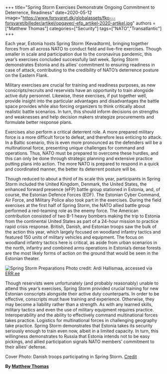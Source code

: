 +++
title="Spring Storm Exercises Demonstrate Ongoing Commitment to Deterrence, Readiness"
date=2020-05-12
image="https://www.forsvaret.dk/globalassets/fko---forsvaret/billeder/artikel/opgaver/-efp_artikel-2020-artikel.jpg"
authors = ["Matthew Thomas"]
categories=["Security"]
tags=["NATO","Transatlantic"]
+++

Each year, Estonia hosts Spring Storm (Kevadtorm), bringing together forces from all across NATO to conduct field and live-fire exercises. Though smaller in scale and participation due to the coronavirus pandemic, this year’s exercises concluded successfully last week. Spring Storm demonstrates Estonia and its allies’ commitment to ensuring readiness in case of attack, contributing to the credibility of NATO’s deterrence posture on the Eastern Flank.

Military exercises are crucial for training and readiness purposes, as new conscripts/recruits and reservists have an opportunity to train alongside active duty personnel. Likewise, these exercises, if put together well, provide insight into the particular advantages and disadvantages the battle space provides while also forcing organizers to think critically about realistic battle scenarios. In turn, this should inform decisions on strengths and weaknesses and help decision makers strategize procurements and formulate better response plans.

Exercises also perform a critical deterrent role. A more prepared military force is a more difficult force to defeat, and therefore less enticing to attack. In a Baltic scenario, this is even more pronounced as the defenders will be a multinational force, presenting unique challenges for command and operations. Thus, NATO must be prepared to overcome these hurdles, and this can only be done through strategic planning and extensive practice putting plans into action. The more NATO is prepared to respond in a quick and coordinated manner, the better its deterrent posture will be.

Though reduced to about a third of its scale this year, participants in Spring Storm included the United Kingdom, Denmark, the United States, the enhanced forward presence (eFP) battle group stationed in Estonia, and, of course, the Estonian Defence Forces (EDF). The Estonian Cyber Command, Air Force, and Military Police also took part in the exercises. During the field exercises at the first half of Spring Storm, the NATO allied battle group performed a red-teaming role as the enemy force. The American contribution consisted of two B-1 heavy bombers making the trip to Estonia from the continental United States as part of a 24-hour mission to practice rapid crisis response. British, Danish, and Estonian troops saw the bulk of the action this year, which largely focused on woodland infantry tactics and featured 150 units of military vehicles and equipment. The focus on woodland infantry tactics here is critical, as aside from urban scenarios in the north, infantry and combined arms operations in Estonia’s dense forests are the most likely forms of action on the ground that would be seen in the Estonian theater.

![Spring Storm Preparations](https://s.err.ee/photo/crop/2020/04/25/773265h4407.jpg)
Photo credit: Ardi Hallismaa, accessed via [ERR.ee](https://news.err.ee/1082446/defense-forces-preparing-for-spring-storm-2020-combat-training-exercises#lg=1&slide=22)

Though reservists were unfortunately (and probably reasonably) unable to attend this year’s exercises, Spring Storm provided crucial training for new Estonian conscripts alongside their active duty counterparts. In order to be effective, conscripts must have training and experience. Otherwise, they may become a liability rather than a strength. As with any learned skills, military tactics and even the use of military equipment requires practice. Interoperability and the ability to effectively command multinational forces takes practice. Logistics for multinational forces in challenging geography take practice. Spring Storm demonstrates that Estonia takes its security seriously enough to train even now, albeit in a limited capacity. In turn, this willingness demonstrates to Russia that Estonia intends not to be easy pickings, and allied participation signals NATO members’ commitment to their allies’ defense.

Cover Photo: Danish troops participating in Spring Storm. [Credit](https://pildid.mil.ee/index.php?/category/59883)

**By [Matthew Thomas](../our_team)**
